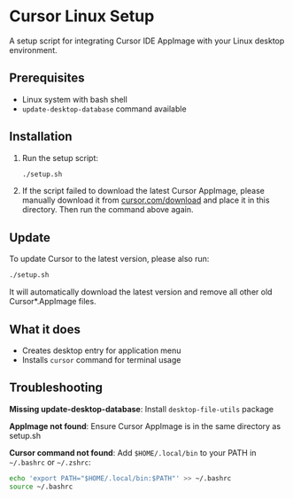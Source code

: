 # Cursor Linux Setup

A setup script for integrating Cursor IDE AppImage with your Linux desktop environment.

## Prerequisites

- Linux system with bash shell
- `update-desktop-database` command available

## Installation

1. Run the setup script:
   ```bash
   ./setup.sh
   ```
2. If the script failed to download the latest Cursor AppImage, please manually download it from [cursor.com/download](https://cursor.com/download) and place it in this directory. Then run the command above again.

## Update

To update Cursor to the latest version, please also run:
```bash
./setup.sh
```
It will automatically download the latest version and remove all other old Cursor*.AppImage files.

## What it does

- Creates desktop entry for application menu
- Installs `cursor` command for terminal usage

## Troubleshooting

**Missing update-desktop-database**: Install `desktop-file-utils` package

**AppImage not found**: Ensure Cursor AppImage is in the same directory as setup.sh

**Cursor command not found**: Add `$HOME/.local/bin` to your PATH in `~/.bashrc` or `~/.zshrc`:
```bash
echo 'export PATH="$HOME/.local/bin:$PATH"' >> ~/.bashrc
source ~/.bashrc
```
